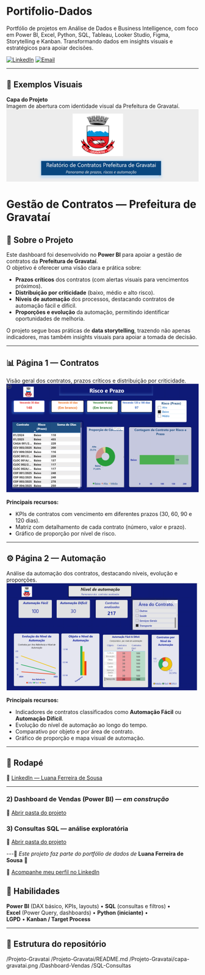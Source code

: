 # Portifolio-Dados
Portfólio de projetos em Análise de Dados e Business Intelligence, com foco em Power BI, Excel, Python, SQL, Tableau, Looker Studio, Figma, Storytelling e Kanban. Transformando dados em insights visuais e estratégicos para apoiar decisões.

[![LinkedIn](https://img.shields.io/badge/LinkedIn-000?style=for-the-badge&logo=linkedin&logoColor=0E76A8)](https://www.linkedin.com/in/luaferreira-desousa)
[![Email](https://img.shields.io/badge/Email-000?style=for-the-badge&logo=gmail&logoColor=red)](mailto:luananoni@hptmail.com)

---
## 📌 Exemplos Visuais

 **Capa do Projeto**    
Imagem de abertura com identidade visual da Prefeitura de Gravataí.  
![Capa do Projeto](Projeto-Gravatai/imagens/Gravatai_Capa.PNG)

# Gestão de Contratos — Prefeitura de Gravataí

## 🔎 Sobre o Projeto  
Este dashboard foi desenvolvido no **Power BI** para apoiar a gestão de contratos da **Prefeitura de Gravataí**.  
O objetivo é oferecer uma visão clara e prática sobre:  
- **Prazos críticos** dos contratos (com alertas visuais para vencimentos próximos).  
- **Distribuição por criticidade** (baixo, médio e alto risco).  
- **Níveis de automação** dos processos, destacando contratos de automação fácil e difícil.  
- **Proporções e evolução** da automação, permitindo identificar oportunidades de melhoria.  

O projeto segue boas práticas de **data storytelling**, trazendo não apenas indicadores, mas também insights visuais para apoiar a tomada de decisão.  

---

## 📊 Página 1 — Contratos  
Visão geral dos contratos, prazos críticos e distribuição por criticidade.  
![Painel de Contratos](Projeto-Gravatai/imagens/Dashboard_Contratos.PNG)  

**Principais recursos:**  
- KPIs de contratos com vencimento em diferentes prazos (30, 60, 90 e 120 dias).  
- Matriz com detalhamento de cada contrato (número, valor e prazo).  
- Gráfico de proporção por nível de risco.  

---

## ⚙️ Página 2 — Automação  
Análise da automação dos contratos, destacando níveis, evolução e proporções.  
![Dashboard de Automação](Projeto-Gravatai/imagens/Dashboard_Automacao.PNG)  

**Principais recursos:**  
- Indicadores de contratos classificados como **Automação Fácil** ou **Automação Difícil**.  
- Evolução do nível de automação ao longo do tempo.  
- Comparativo por objeto e por área de contrato.  
- Gráfico de proporção e mapa visual de automação.  

---

## 📌 Rodapé  
🔗 [LinkedIn — Luana Ferreira de Sousa](https://www.linkedin.com/in/luaferreira-desousa)  

---    

### 2) Dashboard de Vendas (Power BI) — *em construção*
📁 [Abrir pasta do projeto](Dashboard-Vendas)

### 3) Consultas SQL — análise exploratória
📁 [Abrir pasta do projeto](SQL-Consultas)

---🌟 *Este projeto faz parte do portfólio de dados de* **Luana Ferreira de Sousa** 🌟  

🔗 [Acompanhe meu perfil no LinkedIn](https://www.linkedin.com/in/luaferrreira-desousa) 

## 🧰 Habilidades
**Power BI** (DAX básico, KPIs, layouts) • **SQL** (consultas e filtros) •  
**Excel** (Power Query, dashboards) • **Python (iniciante)** •  
**LGPD** • **Kanban / Target Process**

---
## 📂 Estrutura do repositório
/Projeto-Gravatai
/Projeto-Gravatai/README.md
/Projeto-Gravatai/capa-gravatai.png
/Dashboard-Vendas
/SQL-Consultas



